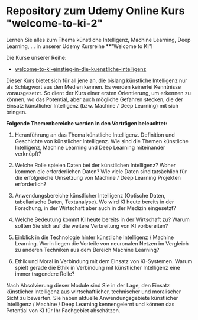 # Repository zum Udemy Online Kurs "welcome-to-ki-2"
Lernen Sie alles zum Thema künstliche Intelligenz, Machine Learning, Deep Learning, ... in unserer Udemy Kursreihe **"Welcome to KI"!

Die Kurse unserer Reihe:

  * [welcome-to-ki-einstieg-in-die-kuenstliche-intelligenz](https://www.udemy.com/course/welcome-to-ki-einstieg-in-die-kuenstliche-intelligenz/?referralCode=E1CCD1DB60587E638810) 

Dieser Kurs bietet sich für all jene an, die bislang künstliche Intelligenz nur als Schlagwort aus den Medien kennen. Es werden keinerlei Kenntnisse vorausgesetzt. So dient der Kurs einer ersten Orientierung, um erkennen zu können, wo das Potential, aber auch mögliche Gefahren stecken, die der Einsatz künstlicher Intelligenz (bzw. Machine / Deep Learning) mit sich bringen.

**Folgende Themenbereiche werden in den Vorträgen beleuchtet:**

1. Heranführung an das Thema künstliche Intelligenz. Definition und Geschichte von künstlicher Intelligenz. Wie sind die Themen künstliche Intelligenz, Machine Learning und Deep Learning miteinander verknüpft? 

1. Welche Rolle spielen Daten bei der künstlichen Intelligenz? Woher kommen die erforderlichen Daten? Wie viele Daten sind tatsächlich für die erfolgreiche Umsetzung von Machine / Deep Learning Projekten erforderlich?

1. Anwendungsbereiche künstlicher Intelligenz (Optische Daten, tabellarische Daten, Textanalyse). Wo wird KI heute bereits in der Forschung, in der Wirtschaft aber auch in der Medizin eingesetzt?

1. Welche Bedeutung kommt KI heute bereits in der Wirtschaft zu? Warum sollten Sie sich auf die weitere Verbreitung von KI vorbereiten?

1. Einblick in die Technologie hinter künstliche Intelligenz / Machine Learning. Worin liegen die Vorteile von neuronalen Netzen im Vergleich zu anderen Techniken aus dem Bereich Machine Learning?

1. Ethik und Moral in Verbindung mit dem Einsatz von KI-Systemen. Warum spielt gerade die Ethik in Verbindung mit künstlicher Intelligenz eine immer tragendere Rolle?

Nach Absolvierung dieser Module sind Sie in der Lage, den Einsatz künstlicher Intelligenz aus wirtschaftlicher, technischer und moralischer Sicht zu bewerten. Sie haben aktuelle Anwendungsgebiete künstlicher Intelligenz / Machine / Deep Learning kennengelernt und können das Potential von KI für Ihr Fachgebiet abschätzen.
